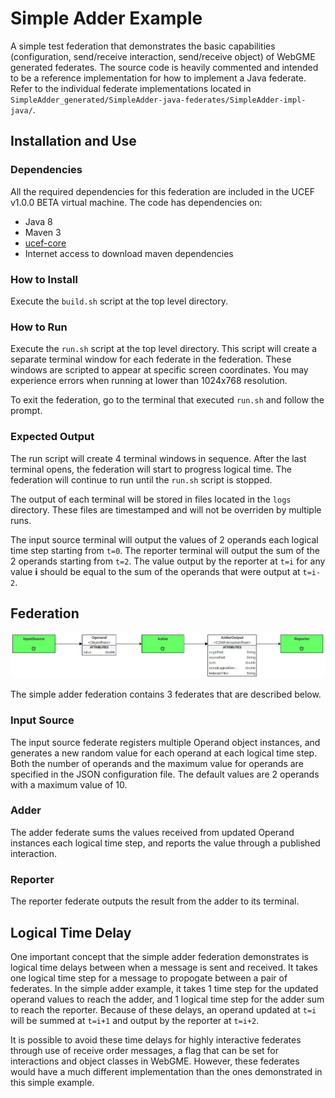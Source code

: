 # Simple Adder Example

A simple test federation that demonstrates the basic capabilities (configuration, send/receive interaction, send/receive object) of WebGME generated federates. The source code is heavily commented and intended to be a reference implementation for how to implement a Java federate. Refer to the individual federate implementations located in `SimpleAdder_generated/SimpleAdder-java-federates/SimpleAdder-impl-java/`.

## Installation and Use

### Dependencies

All the required dependencies for this federation are included in the UCEF v1.0.0 BETA virtual machine. The code has dependencies on:

- Java 8
- Maven 3
- [ucef-core](https://github.com/usnistgov/ucef-core)
- Internet access to download maven dependencies

### How to Install

Execute the `build.sh` script at the top level directory.

### How to Run

Execute the `run.sh` script at the top level directory. This script will create a separate terminal window for each federate in the federation. These windows are scripted to appear at specific screen coordinates. You may experience errors when running at lower than 1024x768 resolution.

To exit the federation, go to the terminal that executed `run.sh` and follow the prompt.

### Expected Output

The run script will create 4 terminal windows in sequence. After the last terminal opens, the federation will start to progress logical time. The federation will continue to run until the `run.sh` script is stopped.

The output of each terminal will be stored in files located in the `logs` directory. These files are timestamped and will not be overriden by multiple runs.

The input source terminal will output the values of 2 operands each logical time step starting from `t=0`. The reporter terminal will output the sum of the 2 operands starting from `t=2`. The value output by the reporter at `t=i` for any value **i** should be equal to the sum of the operands that were output at `t=i-2`.

## Federation

![Federation Diagram](federation.png)

The simple adder federation contains 3 federates that are described below.

### Input Source

The input source federate registers multiple Operand object instances, and generates a new random value for each operand at each logical time step. Both the number of operands and the maximum value for operands are specified in the JSON configuration file. The default values are 2 operands with a maximum value of 10. 

### Adder

The adder federate sums the values received from updated Operand instances each logical time step, and reports the value through a published interaction.

### Reporter

The reporter federate outputs the result from the adder to its terminal.

## Logical Time Delay

One important concept that the simple adder federation demonstrates is logical time delays between when a message is sent and received. It takes one logical time step for a message to propogate between a pair of federates. In the simple adder example, it takes 1 time step for the updated operand values to reach the adder, and 1 logical time step for the adder sum to reach the reporter. Because of these delays, an operand updated at `t=i` will be summed at `t=i+1` and output by the reporter at `t=i+2`.

It is possible to avoid these time delays for highly interactive federates through use of receive order messages, a flag that can be set for interactions and object classes in WebGME. However, these federates would have a much different implementation than the ones demonstrated in this simple example.

